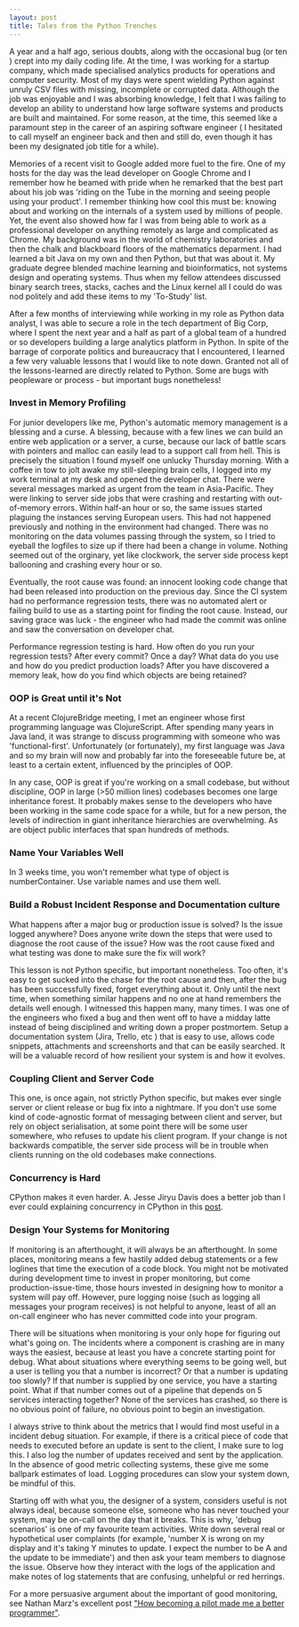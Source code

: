 ```yaml
---
layout: post
title: Tales from the Python Trenches
---
```


A year and a half ago, serious doubts, along with the occasional bug (or ten ) crept into my daily coding life. At the time, I was working for a startup company, which made specialised analytics products for operations and computer security. Most of my days were spent wielding Python against unruly CSV files with missing, incomplete or corrupted data. Although the job was enjoyable and I was absorbing knowledge, I felt that I was failing to develop an ability to understand how large software systems and products are built and maintained. For some reason, at the time, this seemed like a paramount step in the career of an aspiring software engineer ( I hesitated to call myself an engineer back and then and still do, even though it has been my designated job title for a while).

Memories of a recent visit to Google added more fuel to the fire. One of my hosts for the day was the lead developer on Google Chrome and I remember how he beamed with pride when he remarked that the best part about his job was 'riding on the Tube in the morning and seeing people using your product'. I remember thinking how cool this must be: knowing about and working on the internals of a system used by millions of people. Yet, the event also showed how far I was from being able to work as a professional developer on anything remotely as large and complicated as Chrome. My background was in the world of chemistry laboratories and then the chalk and blackboard floors of the mathematics deparment. I had learned a bit Java on my own and then Python, but that was about it. My graduate degree blended machine learning and bioinformatics, not systems design and operating systems. Thus when my fellow attendees discussed binary search trees, stacks, caches and the Linux kernel all I could do was nod politely and add these items to my 'To-Study' list. 

After a few months of interviewing while working in my role as Python data analyst, I was able to secure a role in the tech department of Big Corp, where I spent the next year and a half as part of a global team of a hundred or so developers building a large analytics platform in Python. In spite of the barrage of corporate politics and bureaucracy that I encountered, I learned a few very valuable lessons that I would like to note down. Granted not all of the lessons-learned are directly related to Python. Some are bugs with peopleware or process - but important bugs nonetheless! 

### Invest in Memory Profiling

For junior developers like me, Python's automatic memory management is a blessing and a curse. A blessing, because with a few lines we can build an entire web application or a server, a curse, because our lack of battle scars with pointers and malloc can easily lead to a support call from hell. This is precisely the situation I found myself one unlucky Thursday morning. With a coffee in tow to jolt awake my still-sleeping brain cells, I logged into my work terminal at my desk and opened the developer chat. There were several messages marked as urgent from the team in Asia-Pacific. They were linking to server side jobs that were crashing and restarting with out-of-memory errors. Within half-an hour or so, the same issues started plaguing the instances serving European users. This had not happened previously and nothing in the environment had changed. There was no monitoring on the data volumes passing through the system, so I tried to eyeball the logfiles to size up if there had been a change in volume. Nothing seemed out of the orginary, yet like clockwork, the server side process kept ballooning and crashing every hour or so.

Eventually, the root cause was found: an innocent looking code change that had been released into production on the previous day. Since the CI system had no performance regression tests, there was no automated alert or failing build to use as a starting point for finding the root cause. Instead, our saving grace was luck - the engineer who had made the commit was online and saw the conversation on developer chat. 

Performance regression testing is hard. How often do you run your regression tests? After every commit? Once a day? What data do you use and how do you predict production loads? After you have discovered a memory leak, how do you find which objects are being retained? 


### OOP is Great until it's Not 

At a recent ClojureBridge meeting, I met an engineer whose first programming language was ClojureScript. After spending many years in Java land, it was strange to discuss programming with someone who was 'functional-first'. Unfortunately (or fortunately), my first language was Java and so my brain will now and probably far into the foreseeable future be, at least to a certain extent, influenced by the principles of OOP. 

In any case, OOP is great if you're working on a small codebase, but without discipline, OOP in large (>50 million lines) codebases becomes one large inheritance forest. It probably makes sense to the developers who have been working in the same code space for a while, but for a new person, the levels of indirection in giant inheritance hierarchies are overwhelming. As are object public interfaces that span hundreds of methods. 

### Name Your Variables Well

In 3 weeks time, you won't remember what type of object is numberContainer. Use variable names and use them well. 

### Build a Robust Incident Response and Documentation culture

What happens after a major bug or production issue is solved? Is the issue logged anywhere? Does anyone write down the steps that were used to diagnose the root cause of the issue? How was the root cause fixed and what testing was done to make sure the fix will work? 

This lesson is not Python specific, but important nonetheless. Too often, it's easy to get sucked into the chase for the root cause and then, after the bug has been successfully fixed, forget everything about it. Only until the next time, when something similar happens and no one at hand remembers the details well enough. 
I witnessed this happen many, many times. I was one of the engineers who fixed a bug and then went off to have a midday latte instead of being disciplined and writing down a proper postmortem. 
Setup a documentation system (Jira, Trello, etc ) that is easy to use, allows code snippets, attachments and screenshorts and that can be easily searched. It will be a valuable record of how resilient your system is and how it evolves.

### Coupling Client and Server Code

This one, is once again, not strictly Python specific, but makes ever single server or client release or bug fix into a nightmare. If you don't use some kind of code-agnostic format of messaging between client and server, but rely on object serialisation, at some point there will be some user somewhere, who refuses to update his client program. If your change is not backwards compatible, the server side process will be in trouble when clients running on the old codebases make connections. 

### Concurrency is Hard

CPython makes it even harder. A. Jesse Jiryu Davis does a better job than I ever could explaining concurrency in CPython in this [post](https://opensource.com/article/17/4/grok-gil). 

### Design Your Systems for Monitoring

If monitoring is an afterthought, it will always be an afterthought. In some places, monitoring means a few hastily added debug statements or a few loglines that time the execution of a code block. You might not be motivated during development time to invest in proper monitoring, but come production-issue-time, those hours invested in designing how to monitor a system will pay off. However, pure logging noise (such as logging all messages your program receives) is not helpful to anyone, least of all an on-call engineer who has never committed code into your program. 

There will be situations when monitoring is your only hope for figuring out what's going on. The incidents where a component is crashing are in many ways the easiest, because at least you have a concrete starting point for debug. What about situations where everything seems to be going well, but a user is telling you that a number is incorrect? Or that a number is updating too slowly? If that number is supplied by one service, you have a starting point. What if that number comes out of a pipeline that depends on 5 services interacting together? None of the services has crashed, so there is no obvious point of failure, no obvious point to begin an investigation.

I always strive to think about the metrics that I would find most useful in a incident debug situation. For example, if there is a critical piece of code that needs to executed before an update is sent to the client, I make sure to log this. I also log the number of updates received and sent by the application. In the absence of good metric collecting systems, these give me some ballpark estimates of load. Logging procedures can slow your system down, be mindful of this.

Starting off with what you, the designer of a system, considers useful is not always ideal, because someone else, someone who has never touched your system, may be on-call on the day that it breaks. This is why, 'debug scenarios' is one of my favourite team activities. Write down several real or hypothetical user complaints (for example, 'number X is wrong on my display and it's taking Y minutes to update. I expect the number to be A and the update to be immediate') and then ask your team members to diagnose the issue. Observe how they interact with the logs of the application and make notes of log statements that are confusing, unhelpful or red herrings. 

For a more persuasive argument about the important of good monitoring, see Nathan Marz's excellent post ["How becoming a pilot made me a better programmer"](http://nathanmarz.com/blog/how-becoming-a-pilot-made-me-a-better-programmer.html).

